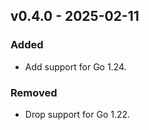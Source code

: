 ## v0.4.0 - 2025-02-11
### Added
- Add support for Go 1.24.
### Removed
- Drop support for Go 1.22.
